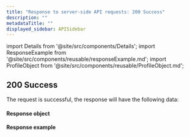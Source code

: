 ```yaml
---
title: "Response to server-side API requests: 200 Success"
description: ""
metadataTitle: ""
displayed_sidebar: APISidebar
---
```


<!--- api-responses.md --->

import Details from '@site/src/components/Details'; 
import ResponseExample from '@site/src/components/reusable/responseExample.md';
import ProfileObject from '@site/src/components/reusable/ProfileObject.md';  

## 200 Success


The request is successful, the response will have the following data:

#### 	Response object

<ProfileObject />	

#### 	Response example

<ResponseExample />
